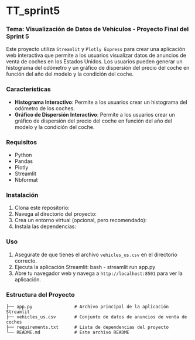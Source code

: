 # TT_sprint5

### Tema: Visualización de Datos de Vehículos - Proyecto Final del Sprint 5
Este proyecto utiliza `Streamlit` y `Plotly Express` para crear una aplicación web interactiva que permite a los usuarios visualizar datos de anuncios de venta de coches en los Estados Unidos. Los usuarios pueden generar un histograma del odómetro y un gráfico de dispersión del precio del coche en función del año del modelo y la condición del coche.

### Características
- **Histograma Interactivo**: Permite a los usuarios crear un histograma del odómetro de los coches.
- **Gráfico de Dispersión Interactivo**: Permite a los usuarios crear un gráfico de dispersión del precio del coche en función del año del modelo y la condición del coche.

### Requisitos
- Python 
- Pandas
- Plotly
- Streamlit
- Nbformat

### Instalación
1. Clona este repositorio:
2. Navega al directorio del proyecto:
3. Crea un entorno virtual (opcional, pero recomendado):
4. Instala las dependencias:

### Uso
1. Asegúrate de que tienes el archivo `vehicles_us.csv` en el directorio correcto. 
2. Ejecuta la aplicación Streamlit: bash - streamlit run app.py
3. Abre tu navegador web y navega a `http://localhost:8501` para ver la aplicación.

### Estructura del Proyecto
```plaintext
├── app.py                # Archivo principal de la aplicación Streamlit
├── vehicles_us.csv       # Conjunto de datos de anuncios de venta de coches
├── requirements.txt      # Lista de dependencias del proyecto
└── README.md             # Este archivo README
